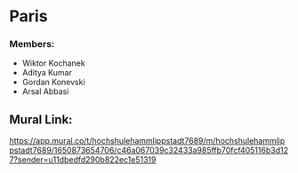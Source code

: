 # Paris

### Members:
- Wiktor Kochanek
- Aditya Kumar
- Gordan Konevski
- Arsal Abbasi


## Mural Link:
https://app.mural.co/t/hochshulehammlippstadt7689/m/hochshulehammlippstadt7689/1650873654706/c46a067039c32433a985ffb70fcf405116b3d127?sender=u11dbedfd290b822ec1e51319

